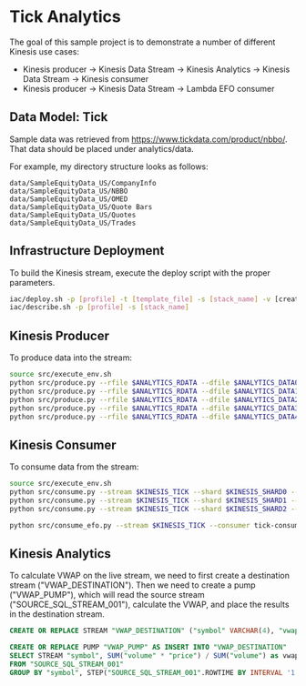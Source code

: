 # Tick Analytics
The goal of this sample project is to demonstrate a number of different Kinesis use cases:
* Kinesis producer -> Kinesis Data Stream -> Kinesis Analytics -> Kinesis Data Stream -> Kinesis consumer
* Kinesis producer -> Kinesis Data Stream -> Lambda EFO consumer

## Data Model: Tick
Sample data was retrieved from https://www.tickdata.com/product/nbbo/. That data should be placed under analytics/data.

For example, my directory structure looks as follows:
```
data/SampleEquityData_US/CompanyInfo
data/SampleEquityData_US/NBBO
data/SampleEquityData_US/OMED
data/SampleEquityData_US/Quote Bars
data/SampleEquityData_US/Quotes
data/SampleEquityData_US/Trades
```

## Infrastructure Deployment
To build the Kinesis stream, execute the deploy script with the proper parameters.

```bash
iac/deploy.sh -p [profile] -t [template_file] -s [stack_name] -v [create|update]
iac/describe.sh -p [profile] -s [stack_name]
```

## Kinesis Producer
To produce data into the stream:
```bash
source src/execute_env.sh
python src/produce.py --rfile $ANALYTICS_RDATA --dfile $ANALYTICS_DATA0 --stream $KINESIS_TICK --batch_size 100
python src/produce.py --rfile $ANALYTICS_RDATA --dfile $ANALYTICS_DATA1 --stream $KINESIS_TICK --batch_size 100
python src/produce.py --rfile $ANALYTICS_RDATA --dfile $ANALYTICS_DATA2 --stream $KINESIS_TICK --batch_size 100
python src/produce.py --rfile $ANALYTICS_RDATA --dfile $ANALYTICS_DATA3 --stream $KINESIS_TICK --batch_size 100
python src/produce.py --rfile $ANALYTICS_RDATA --dfile $ANALYTICS_DATA4 --stream $KINESIS_TICK --batch_size 100
```

## Kinesis Consumer
To consume data from the stream:
```bash
source src/execute_env.sh
python src/consume.py --stream $KINESIS_TICK --shard $KINESIS_SHARD0 --batch_size 100
python src/consume.py --stream $KINESIS_TICK --shard $KINESIS_SHARD1 --batch_size 100
python src/consume.py --stream $KINESIS_TICK --shard $KINESIS_SHARD2 --batch_size 100

python src/consume_efo.py --stream $KINESIS_TICK --consumer tick-consumer0 --shard $KINESIS_SHARD0
```

## Kinesis Analytics
To calculate VWAP on the live stream, we need to first create a destination stream ("VWAP_DESTINATION"). Then
we need to create a pump ("VWAP_PUMP"), which will read the source stream ("SOURCE_SQL_STREAM_001"), calculate
the VWAP, and place the results in the destination stream.

```sql
CREATE OR REPLACE STREAM "VWAP_DESTINATION" ("symbol" VARCHAR(4), "vwap" REAL, "earliest_epoch" DOUBLE);

CREATE OR REPLACE PUMP "VWAP_PUMP" AS INSERT INTO "VWAP_DESTINATION"
SELECT STREAM "symbol", SUM("volume" * "price") / SUM("volume") as vwap, MIN("ingest_epoch") as earliest_epoch
FROM "SOURCE_SQL_STREAM_001"
GROUP BY "symbol", STEP("SOURCE_SQL_STREAM_001".ROWTIME BY INTERVAL '1' SECOND);
```
